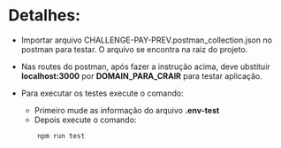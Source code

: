 Detalhes:
==========

- Importar arquivo CHALLENGE-PAY-PREV.postman_collection.json no postman para testar. O arquivo se encontra na raiz do projeto.

- Nas routes do postman, após fazer a instrução acima, deve ubstituir **localhost:3000** por **DOMAIN_PARA_CRAIR** para testar aplicação.

- Para executar os testes execute o comando:

   - Primeiro mude as informação do arquivo **.env-test**
   - Depois execute o comando: 
    ```
        npm run test
    ```
